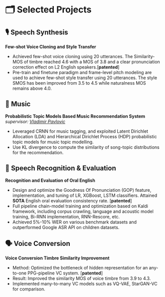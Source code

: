 


# 🗂️️ Selected Projects 
## 🎙 Speech Synthesis


**Few-shot Voice Cloning and Style Transfer**

- Achieved few-shot voice cloning using 20 utterances. The Similarity-MOS of timbre reached 4.6  with a MOS of 3.8 and a clear pronunciation correction effect on L2 English speakers.[**patented**]
- Pre-train and finetune paradigm and frame-level pitch modeling are used to achieve few-shot style transfer using 20 utterances. The style SMOS has been improved from 3.5 to 4.5 while naturalness MOS remains above 4.0.


## 🎼 Music 

**Probabilistic Topic Models Based Music Recommendation System** *supervisor: [Vladimir Pavlovic](https://www.semanticscholar.org/author/V.-Pavlovic/144658464)* 
- Leveraged CRNN for music tagging, and exploited Latent Dirichlet Allocation (LDA) and Hierarchical Dirichlet Process (HDP) probabilistic topic models for music topic modelling.
- Use KL divergence to compute the similarity of song-topic distributions for the recommendation.



## 💬 Speech Recognition & Evaluation
**Recognition and Evaluation of Oral English**
- Design and optimize the Goodness Of Pronunciation (GOP) feature, implementation, and tuning of LR, XGBoost, LSTM classifiers. Attained **SOTA** English oral evaluation consistency rate. [**patented**]
- Full pipeline chain-model training and optimization based on Kaldi framework, including corpus crawling, language and acoustic model training, Bi-RNN implementation, RNN-Rescore, etc.
- Achieved 5%-10% WER on various benchmark datasets and outperformed Google ASR API on children datasets.

## 🗣️ Voice Conversion
**Voice Conversion Timbre Similarity Improvement**
- Method: Optimized the bottleneck of hidden representation for an any-to-one PPG-pipeline VC system. [**patented**]
- Result: Improved the similarity MOS of voice timbre from 3.9 to 4.3.
- Implemented many-to-many VC models such as VQ-VAE, StarGAN-VC for comparison.

